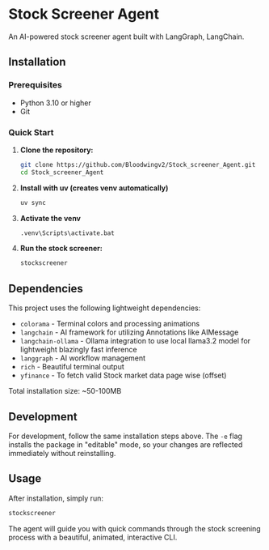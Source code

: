 # Stock Screener Agent

An AI-powered stock screener agent built with LangGraph, LangChain.

## Installation

### Prerequisites
- Python 3.10 or higher
- Git

### Quick Start

1. **Clone the repository:**
   ```bash
   git clone https://github.com/Bloodwingv2/Stock_screener_Agent.git
   cd Stock_screener_Agent
   ```

2. **Install with uv (creates venv automatically)**
   ```bash
   uv sync
   ```

3. **Activate the venv**
   ```bash
   .venv\Scripts\activate.bat
   ```
   
4. **Run the stock screener:**
   ```bash
   stockscreener
   ```

## Dependencies

This project uses the following lightweight dependencies:
- `colorama` - Terminal colors and processing animations
- `langchain` - AI framework for utilizing Annotations like AIMessage
- `langchain-ollama` - Ollama integration to use local llama3.2 model for lightweight blazingly fast inference
- `langgraph` - AI workflow management
- `rich` - Beautiful terminal output
- `yfinance` - To fetch valid Stock market data page wise (offset)

Total installation size: ~50-100MB

## Development

For development, follow the same installation steps above. The `-e` flag installs the package in "editable" mode, so your changes are reflected immediately without reinstalling.

## Usage

After installation, simply run:
```bash
stockscreener
```

The agent will guide you with quick commands through the stock screening process with a beautiful, animated, interactive CLI.

